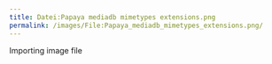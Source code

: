 ```yaml
---
title: Datei:Papaya mediadb mimetypes extensions.png
permalink: /images/File:Papaya_mediadb_mimetypes_extensions.png/
---
```


Importing image file